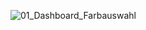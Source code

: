 
![01_Dashboard_Farbauswahl](https://github.com/MaxxKra/SHB-Main-Dashboard/assets/83531755/7cc1c695-3e5b-4bce-ab0c-50cb49636788)
